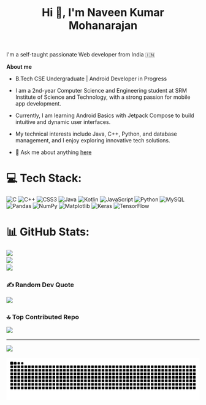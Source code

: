 <h1 align="center">Hi 👋, I'm Naveen Kumar Mohanarajan</h1>

<br />

I'm a self-taught passionate Web developer from India 🇮🇳


**About me**

- B.Tech CSE Undergraduate | Android Developer in Progress

- I am a 2nd-year Computer Science and Engineering student at SRM Institute of Science and Technology, with a strong passion for mobile app development.

- Currently, I am learning Android Basics with Jetpack Compose to build intuitive and dynamic user interfaces.

- My technical interests include Java, C++, Python, and database management, and I enjoy exploring innovative tech solutions.

- 💬 Ask me about anything [here](https://github.com/naveenkm21/naveenkm21/issues)



# 💻 Tech Stack:
![C](https://img.shields.io/badge/c-%2300599C.svg?style=flat-square&logo=c&logoColor=white) ![C++](https://img.shields.io/badge/c++-%2300599C.svg?style=flat-square&logo=c%2B%2B&logoColor=white) ![CSS3](https://img.shields.io/badge/css3-%231572B6.svg?style=flat-square&logo=css3&logoColor=white) ![Java](https://img.shields.io/badge/java-%23ED8B00.svg?style=flat-square&logo=openjdk&logoColor=white) ![Kotlin](https://img.shields.io/badge/kotlin-%237F52FF.svg?style=flat-square&logo=kotlin&logoColor=white) ![JavaScript](https://img.shields.io/badge/javascript-%23323330.svg?style=flat-square&logo=javascript&logoColor=%23F7DF1E) ![Python](https://img.shields.io/badge/python-3670A0?style=flat-square&logo=python&logoColor=ffdd54) ![MySQL](https://img.shields.io/badge/mysql-4479A1.svg?style=flat-square&logo=mysql&logoColor=white) ![Pandas](https://img.shields.io/badge/pandas-%23150458.svg?style=flat-square&logo=pandas&logoColor=white) ![NumPy](https://img.shields.io/badge/numpy-%23013243.svg?style=flat-square&logo=numpy&logoColor=white) ![Matplotlib](https://img.shields.io/badge/Matplotlib-%23ffffff.svg?style=flat-square&logo=Matplotlib&logoColor=black) ![Keras](https://img.shields.io/badge/Keras-%23D00000.svg?style=flat-square&logo=Keras&logoColor=white) ![TensorFlow](https://img.shields.io/badge/TensorFlow-%23FF6F00.svg?style=flat-square&logo=TensorFlow&logoColor=white)
# 📊 GitHub Stats:
![](https://github-readme-stats.vercel.app/api?username=naveenkm21&theme=monokai&hide_border=true&include_all_commits=true&count_private=true)<br/>
![](https://github-readme-streak-stats.herokuapp.com/?user=naveenkm21&theme=monokai&hide_border=true)<br/>
![](https://github-readme-stats.vercel.app/api/top-langs/?username=naveenkm21&theme=monokai&hide_border=true&include_all_commits=true&count_private=true&layout=compact)

### ✍️ Random Dev Quote
![](https://quotes-github-readme.vercel.app/api?type=vetical&theme=gruvbox)

### 🔝 Top Contributed Repo
![](https://github-contributor-stats.vercel.app/api?username=naveenkm21&limit=5&theme=monokai&combine_all_yearly_contributions=true)

---
[![](https://visitcount.itsvg.in/api?id=naveenkm21&icon=7&color=1)](https://visitcount.itsvg.in)


![snake gif](https://github.com/naveenkm21/naveenkm21/blob/output/github-snake-dark.svg)

